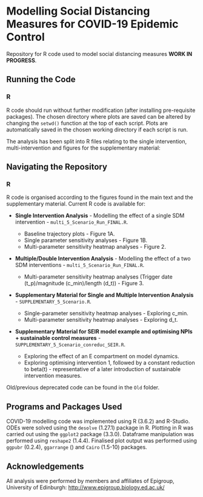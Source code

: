 # Modelling Social Distancing Measures for COVID-19 Epidemic Control

Repository for R code used to model social distancing measures **WORK IN PROGRESS**.

## Running the Code
### R 
R code should run without further modification (after installing pre-requisite packages). 
The chosen directory where plots are saved can be altered by changing the `setwd()` function at the top of each script. Plots are automatically saved in the chosen working directory if each script is run. 

The analysis has been split into R files relating to the single intervention, multi-intervention and figures for the supplementary material:

## Navigating the Repository 
### R
R code is organised according to the figures found in the main text and the supplementary material. Current R code is available for:

* **Single Intervention Analysis** - Modelling the effect of a single SDM intervention - `multi_5_Scenario_Run_FINAL.R`.
	* Baseline trajectory plots - Figure 1A.
	* Single parameter sensitivity analyses - Figure 1B.
 	* Multi-parameter sensitivity heatmap analyses - Figure 2. 
 
* **Multiple/Double Intervention Analysis** - Modelling the effect of a two SDM interventions - `multi_5_Scenario_Run_FINAL.R`.
	* Multi-parameter sensitivity heatmap analyses (Trigger date (t_p)/magnitude (c_min)/length (d_t)) - Figure 3. 
 
* **Supplementary Material for Single and Multiple Intervention Analysis** - `SUPPLEMENTARY_5_Scenario.R`.
	* Single-parameter sensitivity heatmap analyses - Exploring c_min.
	* Multi-parameter sensitivity heatmap analyses - Exploring d_t.

* **Supplementary Material for SEIR model example and optimising NPIs + sustainable control measures** - `SUPPLEMENTARY_5_Scenario_conreduc_SEIR.R`.
	* Exploring the effect of an E compartment on model dynamics.
	* Exploring optimising intervention 1, followed by a constant reduction to beta(t) - representative of a later introduction of sustainable intervention measures.

Old/previous deprecated code can be found in the `Old` folder. 

## Programs and Packages Used
COVID-19 modelling code was implemented using R (3.6.2) and R-Studio. ODEs were solved using the `desolve` (1.27.1) package in R. Plotting in R was carried out using the `ggplot2` package (3.3.0). Dataframe manipulation was performed using `reshape2` (1.4.4). Finalised plot output was performed using `ggpubr` (0.2.4), `ggarrange` () and `Cairo` (1.5-10) packages. 

## Acknowledgements 
All analysis were performed by members and affiliates of Epigroup, University of Edinburgh: 
http://www.epigroup.biology.ed.ac.uk/

